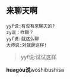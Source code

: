   来聊天啊  
--
    yyf说:有没有来聊天的?
    zy说：咋聊？
    yyf说:就这么聊
    大师说:对就是这样!
>yyf说:试试这样  

**huagou说**woshibushisa